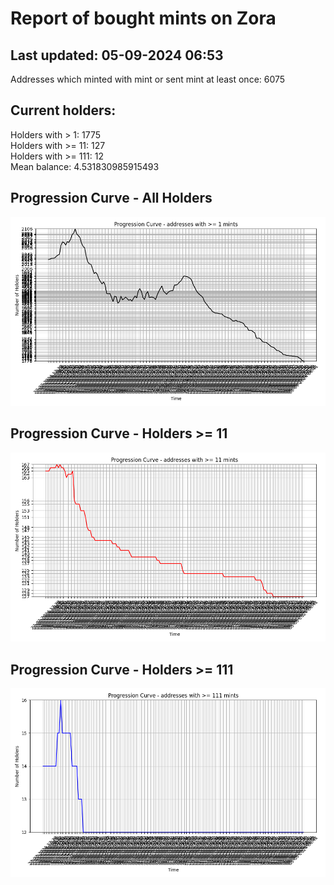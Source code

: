 # Report of bought mints on Zora
## Last updated: 05-09-2024 06:53
Addresses which minted with mint or sent mint at least once: 6075

## Current holders:
Holders with > 1: 1775  
Holders with >= 11: 127  
Holders with >= 111: 12  
Mean balance: 4.531830985915493  

## Progression Curve - All Holders
![addresses with >= 1 mint](progression_curve_all.png)
## Progression Curve - Holders >= 11
![addresses with >= 11 mints](progression_curve_gt_11.png)
## Progression Curve - Holders >= 111
![addresses with >= 111 mints](progression_curve_gt_111.png)
